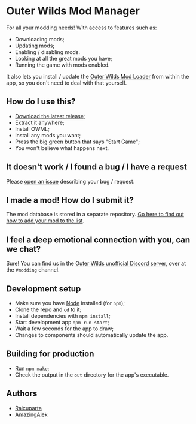 # Outer Wilds Mod Manager

For all your modding needs! With access to features such as:

* Downloading mods;
* Updating mods;
* Enabling / disabling mods.
* Looking at all the great mods you have;
* Running the game with mods enabled.

It also lets you install / update the [Outer Wilds Mod Loader](https://github.com/amazingalek/owml) from within the app, so you don't need to deal with that yourself.

## How do I use this?

* [Download the latest release](https://github.com/Raicuparta/ow-mod-manager/releases/latest);
* Extract it anywhere;
* Install OWML;
* Install any mods you want;
* Press the big green button that says "Start Game";
* You won't believe what happens next.

## It doesn't work / I found a bug / I have a request

Please [open an issue](https://github.com/Raicuparta/ow-mod-manager/issues) describing your bug / request.

## I made a mod! How do I submit it?

The mod database is stored in a separate repository. [Go here to find out how to add your mod to the list](https://github.com/Raicuparta/outer-wilds-mod-db#adding-your-mod-to-the-list).

## I feel a deep emotional connection with you, can we chat?

Sure! You can find us in the [Outer Wilds unofficial Discord server](https://discord.gg/wkttTG), over at the `#modding` channel.

## Development setup

* Make sure you have [Node](https://nodejs.org/) installed (for `npm`);
* Clone the repo and `cd` to it;
* Install dependencies with `npm install`;
* Start development app `npm run start`;
* Wait a few seconds for the app to draw;
* Changes to components should automatically update the app.

## Building for production

* Run `npm make`;
* Check the output in the `out` directory for the app's executable.

## Authors

* [Raicuparta](https://github.com/Raicuparta)
* [AmazingAlek](https://github.com/amazingalek)

